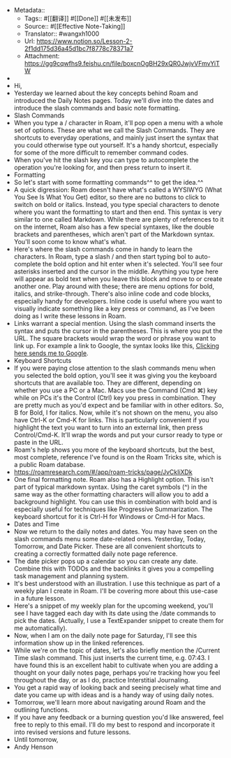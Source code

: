 - Metadata::
    - Tags:: #[[翻译]] #[[Done]] #[[未发布]]
    - Source:: #[[Effective Note-Taking]] 
    - Translator:: #wangxh1000
    - Url: https://www.notion.so/Lesson-2-2f1dd175d36a45d1bc7f8778c78371a7
    - Attachment: https://gg9cqwfhs9.feishu.cn/file/boxcnOgBH29xQR0JwjvVFmvYiTW
- 
- Hi,
- Yesterday we learned about the key concepts behind Roam and introduced the Daily Notes pages. Today we'll dive into the dates and introduce the slash commands and basic note formatting.
- Slash Commands
- When you type a / character in Roam, it'll pop open a menu with a whole set of options. These are what we call the Slash Commands. They are shortcuts to everyday operations, and mainly just insert the syntax that you could otherwise type out yourself. It's a handy shortcut, especially for some of the more difficult to remember command codes.
- When you've hit the slash key you can type to autocomplete the operation you're looking for, and then press return to insert it.
- Formatting
- So let's start with some formatting commands^^ to get the idea.^^
- A quick digression: Roam doesn't have what's called a WYSIWYG (What You See Is What You Get) editor, so there are no buttons to click to switch on bold or italics. Instead, you type special characters to denote where you want the formatting to start and then end. This syntax is very similar to one called Markdown. While there are plenty of references to it on the internet, Roam also has a few special syntaxes, like the double brackets and parentheses, which aren't part of the Markdown syntax. You'll soon come to know what's what.
- Here's where the slash commands come in handy to learn the characters. In Roam, type a slash / and then start typing bol to auto-complete the bold option and hit enter when it's selected. You'll see four asterisks inserted and the cursor in the middle. Anything you type here will appear as bold text when you leave this block and move to or create another one. Play around with these; there are menu options for bold, italics, and strike-through. There's also inline code and code blocks, especially handy for developers. Inline code is useful where you want to visually indicate something like a key press or command, as I've been doing as I write these lessons in Roam.
- Links warrant a special mention. Using the slash command inserts the syntax and puts the cursor in the parentheses. This is where you put the URL. The square brackets would wrap the word or phrase you want to link up. For example a link to Google, the syntax looks like this, [Clicking here sends me to Google](https://www.google.com).
- Keyboard Shortcuts
- If you were paying close attention to the slash commands menu when you selected the bold option, you'll see it was giving you the keyboard shortcuts that are available too. They are different, depending on whether you use a PC or a Mac. Macs use the Command (Cmd ⌘) key while on PCs it's the Control (Ctrl) key you press in combination. They are pretty much as you'd expect and be familiar with in other editors. So, B for Bold, I for italics. Now, while it's not shown on the menu, you also have Ctrl-K or Cmd-K for links. This is particularly convenient if you highlight the text you want to turn into an external link, then press Control/Cmd-K. It'll wrap the words and put your cursor ready to type or paste in the URL.
- Roam's help shows you more of the keyboard shortcuts, but the best, most complete, reference I've found is on the Roam Tricks site, which is a public Roam database.
- https://roamresearch.com/#/app/roam-tricks/page/JvCkIiXDk
- One final formatting note. Roam also has a Highlight option. This isn't part of typical markdown syntax. Using the caret symbols (^) in the same way as the other formatting characters will allow you to add a background highlight. You can use this in combination with bold and is especially useful for techniques like Progressive Summarization. The keyboard shortcut for it is Ctrl-H for Windows or Cmd-H for Macs.
- Dates and Time
- Now we return to the daily notes and dates. You may have seen on the slash commands menu some date-related ones. Yesterday, Today, Tomorrow, and Date Picker. These are all convenient shortcuts to creating a correctly formatted daily note page reference.
- The date picker pops up a calendar so you can create any date. Combine this with TODOs and the backlinks it gives you a compelling task management and planning system.
- It's best understood with an illustration. I use this technique as part of a weekly plan I create in Roam. I'll be covering more about this use-case in a future lesson.
- Here's a snippet of my weekly plan for the upcoming weekend, you'll see I have tagged each day with its date using the /date commands to pick the dates. (Actually, I use a TextExpander snippet to create them for me automatically).
- Now, when I am on the daily note page for Saturday, I'll see this information show up in the linked references.
- While we're on the topic of dates, let's also briefly mention the /Current Time slash command. This just inserts the current time, e.g. 07:43. I have found this is an excellent habit to cultivate when you are adding a thought on your daily notes page, perhaps you're tracking how you feel throughout the day, or as I do, practice Interstitial Journaling.
- You get a rapid way of looking back and seeing precisely what time and date you came up with ideas and is a handy way of using daily notes.
- Tomorrow, we'll learn more about navigating around Roam and the outlining functions.
- If you have any feedback or a burning question you'd like answered, feel free to reply to this email. I'll do my best to respond and incorporate it into revised versions and future lessons.
- Until tomorrow,
- Andy Henson
